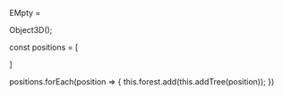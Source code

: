 EMpty =

Object3D();

const positions = [

]

positions.forEach(position => {
    this.forest.add(this.addTree(position));
})